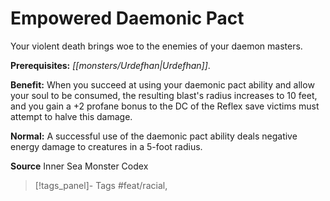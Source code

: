 ﻿---
cssclass: [feats]

---
# Empowered Daemonic Pact

Your violent death brings woe to the enemies of your daemon masters.

**Prerequisites:** _[[monsters/Urdefhan|Urdefhan]]_.

**Benefit:** When you succeed at using your daemonic pact ability and allow your soul to be consumed, the resulting blast's radius increases to 10 feet, and you gain a +2 profane bonus to the DC of the Reflex save victims must attempt to halve this damage.

**Normal:** A successful use of the daemonic pact ability deals negative energy damage to creatures in a 5-foot radius.

**Source** Inner Sea Monster Codex
>[!tags_panel]- Tags
> #feat/racial, 